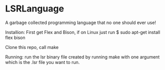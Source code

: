 # LSRLanguage
A garbage collected programming language that no one should ever use!

Installion:
First get Flex and Bison, if on Linux just run
$ sudo apt-get install flex bison

Clone this repo, call make

Running:
run the lsr binary file created by running make with one argument which is the .lsr file you want to run.
